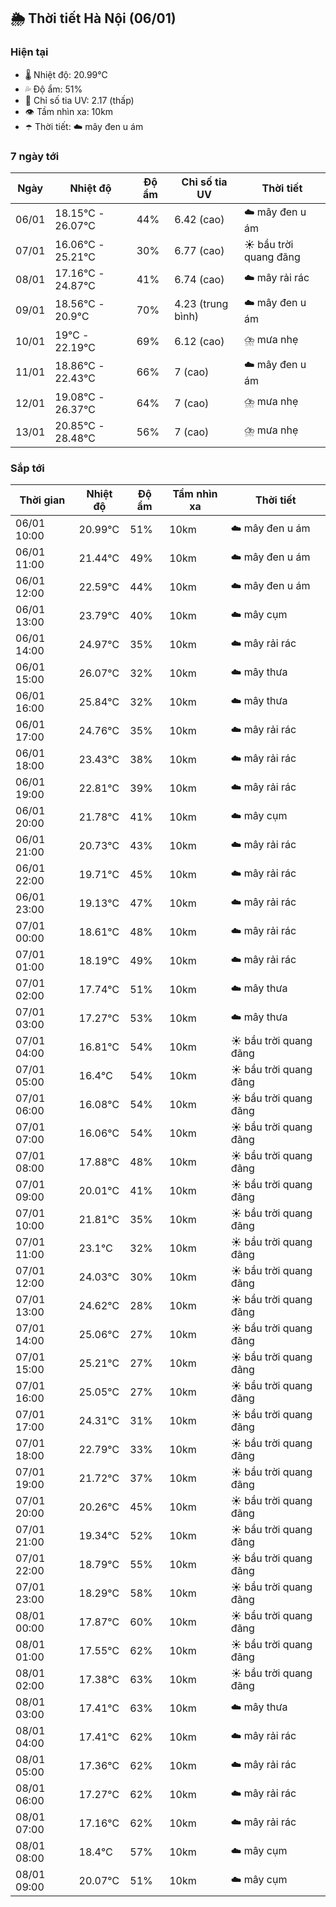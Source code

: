 ## 🌦️ Thời tiết Hà Nội (06/01)

### Hiện tại

- 🌡️ Nhiệt độ: 20.99℃
- 💦 Độ ẩm: 51%
- 🌟 Chỉ số tia UV: 2.17 (thấp)
- 👁️ Tầm nhìn xa: 10km
- ☂️ Thời tiết: ☁️ mây đen u ám

### 7 ngày tới

| Ngày | Nhiệt độ | Độ ẩm | Chỉ số tia UV | Thời tiết |
| --- | --- | --- | --- | --- |
| 06/01 | 18.15℃ - 26.07℃ | 44% | 6.42 (cao) | ☁️ mây đen u ám |
| 07/01 | 16.06℃ - 25.21℃ | 30% | 6.77 (cao) | ☀️ bầu trời quang đãng |
| 08/01 | 17.16℃ - 24.87℃ | 41% | 6.74 (cao) | ☁️ mây rải rác |
| 09/01 | 18.56℃ - 20.9℃ | 70% | 4.23 (trung bình) | ☁️ mây đen u ám |
| 10/01 | 19℃ - 22.19℃ | 69% | 6.12 (cao) | ⛈️ mưa nhẹ |
| 11/01 | 18.86℃ - 22.43℃ | 66% | 7 (cao) | ☁️ mây đen u ám |
| 12/01 | 19.08℃ - 26.37℃ | 64% | 7 (cao) | ⛈️ mưa nhẹ |
| 13/01 | 20.85℃ - 28.48℃ | 56% | 7 (cao) | ⛈️ mưa nhẹ |

### Sắp tới

| Thời gian | Nhiệt độ | Độ ẩm | Tầm nhìn xa | Thời tiết |
| --- | --- | --- | --- | --- |
| 06/01 10:00 | 20.99℃ | 51% | 10km | ☁️ mây đen u ám |
| 06/01 11:00 | 21.44℃ | 49% | 10km | ☁️ mây đen u ám |
| 06/01 12:00 | 22.59℃ | 44% | 10km | ☁️ mây đen u ám |
| 06/01 13:00 | 23.79℃ | 40% | 10km | ☁️ mây cụm |
| 06/01 14:00 | 24.97℃ | 35% | 10km | ☁️ mây rải rác |
| 06/01 15:00 | 26.07℃ | 32% | 10km | ☁️ mây thưa |
| 06/01 16:00 | 25.84℃ | 32% | 10km | ☁️ mây thưa |
| 06/01 17:00 | 24.76℃ | 35% | 10km | ☁️ mây rải rác |
| 06/01 18:00 | 23.43℃ | 38% | 10km | ☁️ mây rải rác |
| 06/01 19:00 | 22.81℃ | 39% | 10km | ☁️ mây rải rác |
| 06/01 20:00 | 21.78℃ | 41% | 10km | ☁️ mây cụm |
| 06/01 21:00 | 20.73℃ | 43% | 10km | ☁️ mây rải rác |
| 06/01 22:00 | 19.71℃ | 45% | 10km | ☁️ mây rải rác |
| 06/01 23:00 | 19.13℃ | 47% | 10km | ☁️ mây rải rác |
| 07/01 00:00 | 18.61℃ | 48% | 10km | ☁️ mây rải rác |
| 07/01 01:00 | 18.19℃ | 49% | 10km | ☁️ mây rải rác |
| 07/01 02:00 | 17.74℃ | 51% | 10km | ☁️ mây thưa |
| 07/01 03:00 | 17.27℃ | 53% | 10km | ☁️ mây thưa |
| 07/01 04:00 | 16.81℃ | 54% | 10km | ☀️ bầu trời quang đãng |
| 07/01 05:00 | 16.4℃ | 54% | 10km | ☀️ bầu trời quang đãng |
| 07/01 06:00 | 16.08℃ | 54% | 10km | ☀️ bầu trời quang đãng |
| 07/01 07:00 | 16.06℃ | 54% | 10km | ☀️ bầu trời quang đãng |
| 07/01 08:00 | 17.88℃ | 48% | 10km | ☀️ bầu trời quang đãng |
| 07/01 09:00 | 20.01℃ | 41% | 10km | ☀️ bầu trời quang đãng |
| 07/01 10:00 | 21.81℃ | 35% | 10km | ☀️ bầu trời quang đãng |
| 07/01 11:00 | 23.1℃ | 32% | 10km | ☀️ bầu trời quang đãng |
| 07/01 12:00 | 24.03℃ | 30% | 10km | ☀️ bầu trời quang đãng |
| 07/01 13:00 | 24.62℃ | 28% | 10km | ☀️ bầu trời quang đãng |
| 07/01 14:00 | 25.06℃ | 27% | 10km | ☀️ bầu trời quang đãng |
| 07/01 15:00 | 25.21℃ | 27% | 10km | ☀️ bầu trời quang đãng |
| 07/01 16:00 | 25.05℃ | 27% | 10km | ☀️ bầu trời quang đãng |
| 07/01 17:00 | 24.31℃ | 31% | 10km | ☀️ bầu trời quang đãng |
| 07/01 18:00 | 22.79℃ | 33% | 10km | ☀️ bầu trời quang đãng |
| 07/01 19:00 | 21.72℃ | 37% | 10km | ☀️ bầu trời quang đãng |
| 07/01 20:00 | 20.26℃ | 45% | 10km | ☀️ bầu trời quang đãng |
| 07/01 21:00 | 19.34℃ | 52% | 10km | ☀️ bầu trời quang đãng |
| 07/01 22:00 | 18.79℃ | 55% | 10km | ☀️ bầu trời quang đãng |
| 07/01 23:00 | 18.29℃ | 58% | 10km | ☀️ bầu trời quang đãng |
| 08/01 00:00 | 17.87℃ | 60% | 10km | ☀️ bầu trời quang đãng |
| 08/01 01:00 | 17.55℃ | 62% | 10km | ☀️ bầu trời quang đãng |
| 08/01 02:00 | 17.38℃ | 63% | 10km | ☀️ bầu trời quang đãng |
| 08/01 03:00 | 17.41℃ | 63% | 10km | ☁️ mây thưa |
| 08/01 04:00 | 17.41℃ | 62% | 10km | ☁️ mây rải rác |
| 08/01 05:00 | 17.36℃ | 62% | 10km | ☁️ mây rải rác |
| 08/01 06:00 | 17.27℃ | 62% | 10km | ☁️ mây rải rác |
| 08/01 07:00 | 17.16℃ | 62% | 10km | ☁️ mây rải rác |
| 08/01 08:00 | 18.4℃ | 57% | 10km | ☁️ mây cụm |
| 08/01 09:00 | 20.07℃ | 51% | 10km | ☁️ mây cụm |
